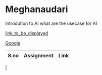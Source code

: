 # Meghanaudari

Introdution to AI
 what are the usecase for AI

 [link_to_be_displayed](Actual_Line)

 [Google](https://www.google.com/)

| S.no | Assignment | Link |
|------ |-----------|-------|
|
